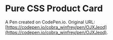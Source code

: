 # Pure CSS Product Card

A Pen created on CodePen.io. Original URL: [https://codepen.io/cobra_winfrey/pen/OJXJeod](https://codepen.io/cobra_winfrey/pen/OJXJeod).


